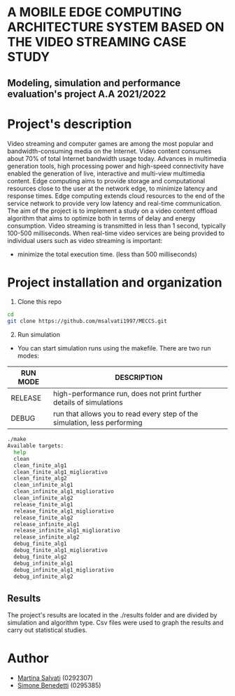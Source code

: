 A MOBILE EDGE COMPUTING ARCHITECTURE SYSTEM BASED ON THE VIDEO STREAMING CASE STUDY
==================
Modeling, simulation and performance evaluation's project
A.A 2021/2022
-----------------------------

 Project's description
==================
Video streaming and computer games are among the most popular and bandwidth-consuming media on the Internet. Video content consumes about 70% of total Internet bandwidth usage today. Advances in multimedia generation tools, high processing power and high-speed connectivity have enabled the generation of live, interactive and multi-view multimedia content. Edge computing aims to provide storage and computational resources close to the user at the network edge, to minimize latency and response times. Edge computing extends cloud resources to the end of the service network to provide very low latency and real-time communication.
The aim of the project is to implement a study on a video content offload algorithm that aims to optimize both in terms of delay and energy consumption.
Video streaming is transmitted in less than 1 second, typically 100-500 milliseconds.
When real-time video services are being provided to individual users such as video streaming is important:
- minimize the total execution time. (less than 500 milliseconds)



Project installation and organization
==================

1. Clone this repo

```bash
cd
git clone https://github.com/msalvati1997/MECCS.git
```

2. Run simulation

- You can start simulation runs using the makefile. 
There are two run modes: 

|  RUN MODE 	|  DESCRIPTION  	|   	
|---	|---	|
|   RELEASE | high-performance run, does not print further details of simulations	|
|   DEBUG	| run that allows you to read every step of the simulation, less performing 	|  


  
```bash
./make 
Available targets:
  help
  clean
  clean_finite_alg1
  clean_finite_alg1_migliorativo
  clean_finite_alg2
  clean_infinite_alg1
  clean_infinite_alg1_migliorativo
  clean_infinite_alg2
  release_finite_alg1
  release_finite_alg1_migliorativo
  release_finite_alg2
  release_infinite_alg1
  release_infinite_alg1_migliorativo
  release_infinite_alg2
  debug_finite_alg1
  debug_finite_alg1_migliorativo
  debug_finite_alg2
  debug_infinite_alg1
  debug_infinite_alg1_migliorativo
  debug_infinite_alg2

```
Results
 -----------------------------
The project's results are located in the ./results folder and are divided by simulation and algorithm type. 
Csv files were used to graph the results and carry out statistical studies.

Author
======================= 
- [Martina Salvati](https://github.com/msalvati1997)   (0292307)
- [Simone Benedetti](https://github.com/simobenny8)    (0295385)

